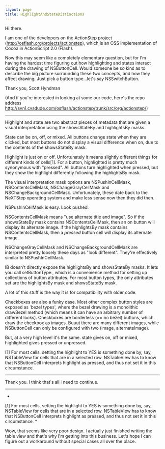 ```yaml
---
layout: page
title: HighlightAndStateDistinctions
---
```




Hi there.

I am one of the developers on the ActionStep project (http://osflash.org/projects/actionstep), which is an OSS implementation of Cocoa in ActionScript 2.0 (Flash).

Now this may seem like a completely elementary question, but for I'm having the hardest time figuring out how highlighting and states interact during the drawing of NSButtonCell. Would someone be so kind as to describe the big picture surrounding these two concepts, and how they affect drawing. Just pick a button type...let's say NSSwitchButton.

Thank you,
Scott Hyndman

(And if you're interested in looking at some our code, here's the repo address http://svn1.cvsdude.com/osflash/actionstep/trunk/src/org/actionstep/)

----

Highlight and state are two abstract pieces of metadata that are given a visual interpretation using the showsStateBy and highlightsBy masks.

State can be on, off, or mixed.  All buttons change state when they are clicked, but most buttons do not display a visual difference when on, due to the contents of the showsStateBy mask.

Highlight is just on or off.  Unfortunately it means slightly different things for different kinds of cells[1].  For a button, highlighted is pretty much synonymous with "pressed".  All buttons turn highlighted when pressed, but they show the highlight differently following the highlightsBy mask.

The visual interpretation mask options are NSPushInCellMask, NSContentsCellMask, NSChangeGrayCellMask and NSChangeBackgroundCellMask.  Unfortunately, these date back to the NeXTStep operating system and make less sense now then they did then.

NSPushInCellMask is easy.  Look pushed.

NSContentsCellMask means "use alternate title and image".  So if the showsStateBy mask contains NSContentsCellMask, then an on button will display its alternate image.  If the highlightsBy mask contains NSContentsCellMask, then a _pressed_ button cell will display its alternate image.

NSChangeGrayCellMask and NSChangeBackgroundCellMask are interpreted pretty loosely these days as "look different".  They're effectively similar to NSPushInCellMask.

IB doesn't directly expose the highlightsBy and showsStateBy masks.  It lets you call setButtonType:, which is a convenience method for setting up collections of button attributes.  For most button types, the only attributes set are the highlightsBy mask and showsStateBy mask.

A lot of this stuff is the way it is for compatibility with older code.

Checkboxes are also a funky case.  Most other complex button styles are exposed as 'bezel types', where the bezel drawing is a monolithic drawBezel method (which means it can have an arbitrary number of different looks).  Checkboxes are borderless (== no bezel) buttons, which draw the checkbox as images.  Buuut there are many different images, while NSButtonCell can only be configured with two (image, alternateImage).

But, at a very high level it's the same.  state gives on, off or mixed, highlighted gives pressed or unpressed.

[1] For most cells, setting the highlight to YES is something done by, say, NSTableView for cells that are in a selected row.  NSTableView has to know that NSButtonCell interprets highlight as pressed, and thus not set it in this circumstance.

----

Thank you. I think that's all I need to continue.

----

*
[1] For most cells, setting the highlight to YES is something done by, say, NSTableView for cells that are in a selected row.  NSTableView has to know that NSButtonCell interprets highlight as pressed, and thus not set it in this circumstance.
*

Wow, that seems like very poor design. I actually just finished writing the table view and that's why I'm getting into this business. Let's hope I can figure out a workaround without special cases all over the place.

